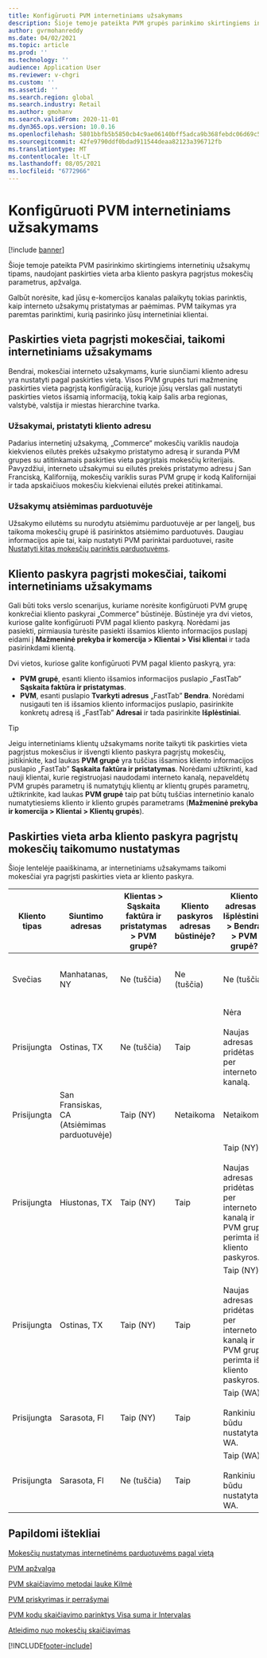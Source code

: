 ```yaml
---
title: Konfigūruoti PVM internetiniams užsakymams
description: Šioje temoje pateikta PVM grupės parinkimo skirtingiems interneto užsakymų tipams apžvalga „Dynamics 365 Commerce“.
author: gvrmohanreddy
ms.date: 04/02/2021
ms.topic: article
ms.prod: ''
ms.technology: ''
audience: Application User
ms.reviewer: v-chgri
ms.custom: ''
ms.assetid: ''
ms.search.region: global
ms.search.industry: Retail
ms.author: gmohanv
ms.search.validFrom: 2020-11-01
ms.dyn365.ops.version: 10.0.16
ms.openlocfilehash: 5801bbfb5b5850cb4c9ae06140bff5adca9b368febdc06d69c538fc49f9ee40a
ms.sourcegitcommit: 42fe9790ddf0bdad911544deaa82123a396712fb
ms.translationtype: MT
ms.contentlocale: lt-LT
ms.lasthandoff: 08/05/2021
ms.locfileid: "6772966"
---
```

# <a name="configure-sales-tax-for-online-orders"></a>Konfigūruoti PVM internetiniams užsakymams

[!include [banner](includes/banner.md)]

Šioje temoje pateikta PVM pasirinkimo skirtingiems internetinių užsakymų tipams, naudojant paskirties vieta arba kliento paskyra pagrįstus mokesčių parametrus, apžvalga. 

Galbūt norėsite, kad jūsų e-komercijos kanalas palaikytų tokias parinktis, kaip interneto užsakymų pristatymas ar paėmimas. PVM taikymas yra paremtas parinktimi, kurią pasirinko jūsų internetiniai klientai. 

## <a name="destination-based-taxes-for-online-orders"></a>Paskirties vieta pagrįsti mokesčiai, taikomi internetiniams užsakymams

Bendrai, mokesčiai interneto užsakymams, kurie siunčiami kliento adresu yra nustatyti pagal paskirties vietą. Visos PVM grupės turi mažmeninę paskirties vieta pagrįstą konfigūraciją, kurioje jūsų verslas gali nustatyti paskirties vietos išsamią informaciją, tokią kaip šalis arba regionas, valstybė, valstija ir miestas hierarchine tvarka.

### <a name="orders-delivered-to-customer-address"></a>Užsakymai, pristatyti kliento adresu

Padarius internetinį užsakymą, „Commerce“ mokesčių variklis naudoja kiekvienos eilutės prekės užsakymo pristatymo adresą ir suranda PVM grupes su atitinkamais paskirties vieta pagrįstais mokesčių kriterijais. Pavyzdžiui, interneto užsakymui su eilutės prekės pristatymo adresu į San Franciską, Kaliforniją, mokesčių variklis suras PVM grupę ir kodą Kalifornijai ir tada apskaičiuos mokesčiu kiekvienai eilutės prekei atitinkamai.

### <a name="order-pick-up-in-store"></a>Užsakymų atsiėmimas parduotuvėje

Užsakymo eilutėms su nurodytu atsiėmimu parduotuvėje ar per langelį, bus taikoma mokesčių grupė iš pasirinktos atsiėmimo parduotuvės. Daugiau informacijos apie tai, kaip nustatyti PVM parinktai parduotuvei, rasite [Nustatyti kitas mokesčių parinktis parduotuvėms](/dynamicsax-2012/appuser-itpro/set-other-tax-options-for-stores).

## <a name="customer-account-based-taxes-for-online-orders"></a>Kliento paskyra pagrįsti mokesčiai, taikomi internetiniams užsakymams

Gali būti toks verslo scenarijus, kuriame norėsite konfigūruoti PVM grupę konkrečiai kliento paskyrai „Commerce” būstinėje. Būstinėje yra dvi vietos, kuriose galite konfigūruoti PVM pagal kliento paskyrą. Norėdami jas pasiekti, pirmiausia turėsite pasiekti išsamios kliento informacijos puslapį eidami į **Mažmeninė prekyba ir komercija \> Klientai \> Visi klientai** ir tada pasirinkdami klientą.

Dvi vietos, kuriose galite konfigūruoti PVM pagal kliento paskyrą, yra:

- **PVM grupė**, esanti kliento išsamios informacijos puslapio „FastTab” **Sąskaita faktūra ir pristatymas**. 
- **PVM**, esanti puslapio **Tvarkyti adresus** „FastTab” **Bendra**. Norėdami nusigauti ten iš išsamios kliento informacijos puslapio, pasirinkite konkretų adresą iš „FastTab” **Adresai** ir tada pasirinkite **Išplėstiniai**.

> [!TIP]
> Jeigu internetiniams klientų užsakymams norite taikyti tik paskirties vieta pagrįstus mokesčius ir išvengti kliento paskyra pagrįstų mokesčių, įsitikinkite, kad laukas **PVM grupė** yra tuščias išsamios kliento informacijos puslapio „FastTab” **Sąskaita faktūra ir pristatymas**. Norėdami užtikrinti, kad nauji klientai, kurie registruojasi naudodami interneto kanalą, nepaveldėtų PVM grupės parametrų iš numatytųjų klientų ar klientų grupės parametrų, užtikrinkite, kad laukas **PVM grupė** taip pat būtų tuščias internetinio kanalo numatytiesiems kliento ir kliento grupės parametrams (**Mažmeninė prekyba ir komercija \> Klientai \> Klientų grupės**).

## <a name="determine-destination-based-tax-or-customer-account-based-tax-applicability"></a>Paskirties vieta arba kliento paskyra pagrįstų mokesčių taikomumo nustatymas 

Šioje lentelėje paaiškinama, ar internetiniams užsakymams taikomi mokesčiai yra pagrįsti paskirties vieta ar kliento paskyra. 

| Kliento tipas | Siuntimo adresas                   | Klientas > Sąskaita faktūra ir pristatymas > PVM grupė? | Kliento paskyros adresas būstinėje? | Kliento adresas > Išplėstiniai > Bendra > PVM grupė?                                              | Pritaikyta PVM grupė      |
|---------------|------------------------------------|-----------------------------------------------------|-----------------------------------|--------------------------------------------------------------------------------------------------------|------------------------------|
| Svečias         | Manhatanas, NY                      | Ne (tuščia)                                                | Ne (tuščia)                              | Ne (tuščia)                                                                                                   | NY (paskirties vieta pagrįsti mokesčiai) |
| Prisijungta     | Ostinas, TX                          | Ne (tuščia)                                             | Taip                               | Nėra<br/><br/>Naujas adresas pridėtas per interneto kanalą.                                                            | TX (paskirties vieta pagrįsti mokesčiai) |
| Prisijungta     | San Fransiskas, CA (Atsiėmimas parduotuvėje) | Taip (NY)                                            | Netaikoma                              | Netaikoma                                                                                                    | CA (paskirties vieta pagrįsti mokesčiai) |
| Prisijungta     | Hiustonas, TX                         | Taip (NY)                                            | Taip                               | Taip (NY)<br/><br/>Naujas adresas pridėtas per interneto kanalą ir PVM grupė perimta iš kliento paskyros. | NY (kliento paskyra pagrįsti mokesčiai)  |
| Prisijungta     | Ostinas, TX                          | Taip (NY)                                            | Taip                               | Taip (NY)<br/><br/>Naujas adresas pridėtas per interneto kanalą ir PVM grupė perimta iš kliento paskyros. | NY (kliento paskyra pagrįsti mokesčiai)  |
| Prisijungta     | Sarasota, Fl                       | Taip (NY)                                            | Taip                               | Taip (WA)<br/><br/>Rankiniu būdu nustatyta į WA.                                                                          | WA (kliento paskyra pagrįsti mokesčiai)  |
| Prisijungta     | Sarasota, Fl                       | Ne (tuščia)                                                | Taip                               | Taip (WA)<br/><br/>Rankiniu būdu nustatyta į WA.                                                                          | WA (kliento paskyra pagrįsti mokesčiai)  |

## <a name="additional-resources"></a>Papildomi ištekliai

[Mokesčių nustatymas internetinėms parduotuvėms pagal vietą](/dynamicsax-2012/appuser-itpro/set-up-taxes-for-online-stores-based-on-destination)

[PVM apžvalga](../finance/general-ledger/indirect-taxes-overview.md?toc=%2fdynamics365%2fcommerce%2ftoc.json) 

[PVM skaičiavimo metodai lauke Kilmė](../finance/general-ledger/sales-tax-calculation-methods-origin-field.md?toc=%2fdynamics365%2fcommerce%2ftoc.json) 

[ PVM priskyrimas ir perrašymai​](../supply-chain/procurement/tasks/sales-tax-assignment-overrides.md?toc=%2fdynamics365%2fcommerce%2ftoc.json) 

[PVM kodų skaičiavimo parinktys Visa suma ir Intervalas](../finance/general-ledger/whole-amount-interval-options-sales-tax-codes.md?toc=%2fdynamics365%2fcommerce%2ftoc.json) 

[Atleidimo nuo mokesčių skaičiavimas](tax-exempt-price-inclusive.md) 



[!INCLUDE[footer-include](../includes/footer-banner.md)]